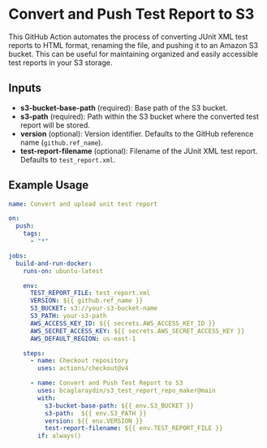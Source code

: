 # Convert and Push Test Report to S3

This GitHub Action automates the process of converting JUnit XML test reports to HTML format, renaming the file, and pushing it to an Amazon S3 bucket. This can be useful for maintaining organized and easily accessible test reports in your S3 storage.

## Inputs

- **s3-bucket-base-path** (required): Base path of the S3 bucket.
- **s3-path** (required): Path within the S3 bucket where the converted test report will be stored.
- **version** (optional): Version identifier. Defaults to the GitHub reference name (`github.ref_name`).
- **test-report-filename** (optional): Filename of the JUnit XML test report. Defaults to `test_report.xml`.

## Example Usage

```yaml
name: Convert and upload unit test report

on:
  push:
    tags:
      - "*"

jobs:
  build-and-run-docker:
    runs-on: ubuntu-latest

    env:
      TEST_REPORT_FILE: test_report.xml
      VERSION: ${{ github.ref_name }}
      S3_BUCKET: s3://your-s3-bucket-name
      S3_PATH: your-s3-path
      AWS_ACCESS_KEY_ID: ${{ secrets.AWS_ACCESS_KEY_ID }}
      AWS_SECRET_ACCESS_KEY: ${{ secrets.AWS_SECRET_ACCESS_KEY }}
      AWS_DEFAULT_REGION: us-east-1

    steps:
      - name: Checkout repository
        uses: actions/checkout@v4

      - name: Convert and Push Test Report to S3
        uses: bcaglaraydin/s3_test_report_repo_maker@main
        with:
          s3-bucket-base-path: ${{ env.S3_BUCKET }}
          s3-path:  ${{ env.S3_PATH }}
          version: ${{ env.VERSION }}
          test-report-filename: ${{ env.TEST_REPORT_FILE }}
        if: always()
